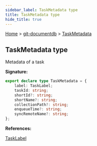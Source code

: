 ```yaml
---
sidebar_label: TaskMetadata type
title: TaskMetadata type
hide_title: true
---
```


[Home](./index.md) &gt; [git-documentdb](./git-documentdb.md) &gt; [TaskMetadata](./git-documentdb.taskmetadata.md)

## TaskMetadata type

Metadata of a task

<b>Signature:</b>

```typescript
export declare type TaskMetadata = {
    label: TaskLabel;
    taskId: string;
    shortId?: string;
    shortName?: string;
    collectionPath?: string;
    enqueueTime?: string;
    syncRemoteName?: string;
};
```
<b>References:</b>

[TaskLabel](./git-documentdb.tasklabel.md)

